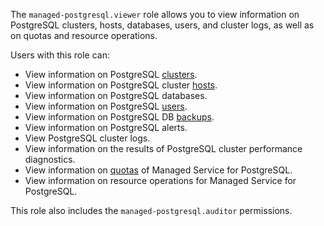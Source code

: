 The `managed-postgresql.viewer` role allows you to view information on PostgreSQL clusters, hosts, databases, users, and cluster logs, as well as on quotas and resource operations.

Users with this role can:
* View information on PostgreSQL [clusters](../../managed-postgresql/concepts/index.md).
* View information on PostgreSQL cluster [hosts](../../managed-postgresql/concepts/instance-types.md).
* View information on PostgreSQL databases.
* View information on PostgreSQL [users](../../managed-postgresql/concepts/roles.md).
* View information on PostgreSQL DB [backups](../../managed-postgresql/concepts/backup.md).
* View information on PostgreSQL alerts.
* View PostgreSQL cluster logs.
* View information on the results of PostgreSQL cluster performance diagnostics.
* View information on [quotas](../../managed-postgresql/concepts/limits.md#mpg-quotas) of Managed Service for PostgreSQL.
* View information on resource operations for Managed Service for PostgreSQL.

This role also includes the `managed-postgresql.auditor` permissions.